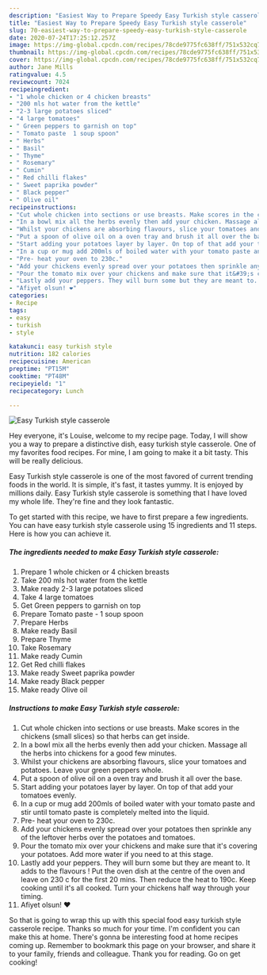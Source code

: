 ```yaml
---
description: "Easiest Way to Prepare Speedy Easy Turkish style casserole"
title: "Easiest Way to Prepare Speedy Easy Turkish style casserole"
slug: 70-easiest-way-to-prepare-speedy-easy-turkish-style-casserole
date: 2020-07-24T17:25:12.257Z
image: https://img-global.cpcdn.com/recipes/78cde9775fc638ff/751x532cq70/easy-turkish-style-casserole-recipe-main-photo.jpg
thumbnail: https://img-global.cpcdn.com/recipes/78cde9775fc638ff/751x532cq70/easy-turkish-style-casserole-recipe-main-photo.jpg
cover: https://img-global.cpcdn.com/recipes/78cde9775fc638ff/751x532cq70/easy-turkish-style-casserole-recipe-main-photo.jpg
author: Jane Mills
ratingvalue: 4.5
reviewcount: 7024
recipeingredient:
- "1 whole chicken or 4 chicken breasts"
- "200 mls hot water from the kettle"
- "2-3 large potatoes sliced"
- "4 large tomatoes"
- " Green peppers to garnish on top"
- " Tomato paste  1 soup spoon"
- " Herbs"
- " Basil"
- " Thyme"
- " Rosemary"
- " Cumin"
- " Red chilli flakes"
- " Sweet paprika powder"
- " Black pepper"
- " Olive oil"
recipeinstructions:
- "Cut whole chicken into sections or use breasts. Make scores in the chickens (small slices) so that herbs can get inside."
- "In a bowl mix all the herbs evenly then add your chicken. Massage all the herbs into chickens for a good few minutes."
- "Whilst your chickens are absorbing flavours, slice your tomatoes and potatoes. Leave your green peppers whole."
- "Put a spoon of olive oil on a oven tray and brush it all over the base."
- "Start adding your potatoes layer by layer. On top of that add your tomatoes evenly."
- "In a cup or mug add 200mls of boiled water with your tomato paste and stir until tomato paste is completely melted into the liquid."
- "Pre- heat your oven to 230c."
- "Add your chickens evenly spread over your potatoes then sprinkle any of the leftover herbs over the potatoes and tomatoes."
- "Pour the tomato mix over your chickens and make sure that it&#39;s covering your potatoes. Add more water if you need to at this stage."
- "Lastly add your peppers. They will burn some but they are meant to. It adds to the flavours ! Put the oven dish at the centre of the oven and leave on 230 c for the first 20 mins. Then reduce the heat to 190c. Keep cooking until it&#39;s all cooked. Turn your chickens half way through your timing."
- "Afiyet olsun! ❤️"
categories:
- Recipe
tags:
- easy
- turkish
- style

katakunci: easy turkish style 
nutrition: 182 calories
recipecuisine: American
preptime: "PT15M"
cooktime: "PT48M"
recipeyield: "1"
recipecategory: Lunch

---
```



![Easy Turkish style casserole](https://img-global.cpcdn.com/recipes/78cde9775fc638ff/751x532cq70/easy-turkish-style-casserole-recipe-main-photo.jpg)

Hey everyone, it's Louise, welcome to my recipe page. Today, I will show you a way to prepare a distinctive dish, easy turkish style casserole. One of my favorites food recipes. For mine, I am going to make it a bit tasty. This will be really delicious.

Easy Turkish style casserole is one of the most favored of current trending foods in the world. It is simple, it's fast, it tastes yummy. It is enjoyed by millions daily. Easy Turkish style casserole is something that I have loved my whole life. They're fine and they look fantastic.




To get started with this recipe, we have to first prepare a few ingredients. You can have easy turkish style casserole using 15 ingredients and 11 steps. Here is how you can achieve it.

<!--inarticleads1-->

##### The ingredients needed to make Easy Turkish style casserole:

1. Prepare 1 whole chicken or 4 chicken breasts
1. Take 200 mls hot water from the kettle
1. Make ready 2-3 large potatoes sliced
1. Take 4 large tomatoes
1. Get  Green peppers to garnish on top
1. Prepare  Tomato paste - 1 soup spoon
1. Prepare  Herbs
1. Make ready  Basil
1. Prepare  Thyme
1. Take  Rosemary
1. Make ready  Cumin
1. Get  Red chilli flakes
1. Make ready  Sweet paprika powder
1. Make ready  Black pepper
1. Make ready  Olive oil




<!--inarticleads2-->

##### Instructions to make Easy Turkish style casserole:

1. Cut whole chicken into sections or use breasts. Make scores in the chickens (small slices) so that herbs can get inside.
1. In a bowl mix all the herbs evenly then add your chicken. Massage all the herbs into chickens for a good few minutes.
1. Whilst your chickens are absorbing flavours, slice your tomatoes and potatoes. Leave your green peppers whole.
1. Put a spoon of olive oil on a oven tray and brush it all over the base.
1. Start adding your potatoes layer by layer. On top of that add your tomatoes evenly.
1. In a cup or mug add 200mls of boiled water with your tomato paste and stir until tomato paste is completely melted into the liquid.
1. Pre- heat your oven to 230c.
1. Add your chickens evenly spread over your potatoes then sprinkle any of the leftover herbs over the potatoes and tomatoes.
1. Pour the tomato mix over your chickens and make sure that it&#39;s covering your potatoes. Add more water if you need to at this stage.
1. Lastly add your peppers. They will burn some but they are meant to. It adds to the flavours ! Put the oven dish at the centre of the oven and leave on 230 c for the first 20 mins. Then reduce the heat to 190c. Keep cooking until it&#39;s all cooked. Turn your chickens half way through your timing.
1. Afiyet olsun! ❤️




So that is going to wrap this up with this special food easy turkish style casserole recipe. Thanks so much for your time. I'm confident you can make this at home. There's gonna be interesting food at home recipes coming up. Remember to bookmark this page on your browser, and share it to your family, friends and colleague. Thank you for reading. Go on get cooking!
